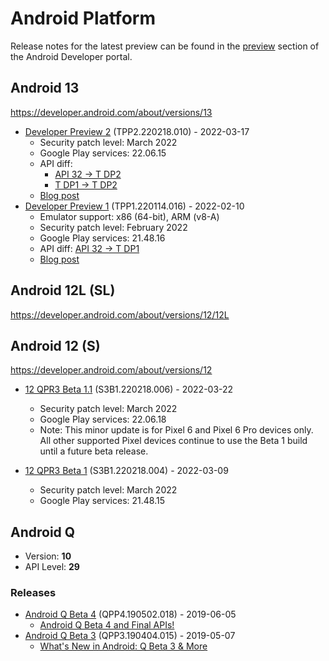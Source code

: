 # Android Platform

Release notes for the latest preview can be found in the [preview](https://developer.android.com/preview/release-notes)
section of the Android Developer portal.

## Android 13

https://developer.android.com/about/versions/13

- [Developer Preview 2](hthttps://developer.android.com/about/versions/13/release-notes) (TPP2.220218.010) - 2022-03-17
  - Security patch level: March 2022
  - Google Play services: 22.06.15
  - API diff:
    - [API 32 → T DP2](https://developer.android.com/sdk/api_diff/t-dp2/changes)
    - [T DP1 → T DP2](https://developer.android.com/sdk/api_diff/t-dp2-incr/changes)
  - [Blog post](https://android-developers.googleblog.com/2022/03/second-preview-android-13.html)
- [Developer Preview 1](https://developer.android.com/about/versions/13/release-notes#about-dp1) (TPP1.220114.016) - 2022-02-10
  - Emulator support: x86 (64-bit), ARM (v8-A)
  - Security patch level: February 2022
  - Google Play services: 21.48.16
  - API diff: [API 32 → T DP1](https://developer.android.com/sdk/api_diff/t-dp1/changes)
  - [Blog post](https://android-developers.googleblog.com/2022/02/first-preview-android-13.html)

## Android 12L (SL)

https://developer.android.com/about/versions/12/12L

## Android 12 (S)

https://developer.android.com/about/versions/12

- [12 QPR3 Beta 1.1](https://developer.android.com/about/versions/12/release-notes#beta-1.1) (S3B1.220218.006) - 2022-03-22

  - Security patch level: March 2022
  - Google Play services: 22.06.18
  - Note: This minor update is for Pixel 6 and Pixel 6 Pro devices only. All other supported Pixel devices continue to use the Beta 1 build until a future beta release.

- [12 QPR3 Beta 1](https://developer.android.com/about/versions/12/release-notes#beta-1) (S3B1.220218.004) - 2022-03-09
  - Security patch level: March 2022
  - Google Play services: 21.48.15

## Android Q

- Version: **10**
- API Level: **29**

### Releases

- [Android Q Beta 4](https://developer.android.com/preview/release-notes#android_q_beta_4) (QPP4.190502.018) - 2019-06-05
  - [Android Q Beta 4 and Final APIs!](https://android-developers.googleblog.com/2019/06/android-q-beta-4-and-final-apis.html)
- [Android Q Beta 3](https://developer.android.com/preview/release-notes#android_q_beta_3) (QPP3.190404.015) - 2019-05-07
  - [What's New in Android: Q Beta 3 & More](https://android-developers.googleblog.com/2019/05/whats-new-in-android-q-beta-3-more.html)
